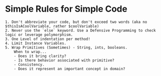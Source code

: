 # Simple Rules for Simple Code

    1. Don't abbreviate your code, but don't exceed two words (aka no $thisIsACoolVariable, rather $coolVariable)
    2. Never use the `else` keyword. Use a Defensive Programming to check logic or leverage polymorphism.
    3. One Level of indentation per method! 
    4. Limit Instance Variables.
    5. Wrap Primitives (Sometimes) - String, ints, booleans.
        When to wrap...
        - Does it bring clarity?
        - Is there behavior associated with primitive?
        - Consistency.
        - Does it represent an important concept in domain?
          
